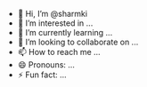 - 👋 Hi, I’m @sharmki
- 👀 I’m interested in ...
- 🌱 I’m currently learning ...
- 💞️ I’m looking to collaborate on ...
- 📫 How to reach me ...
- 😄 Pronouns: ...
- ⚡ Fun fact: ...

<!---
sharmki/sharmki is a ✨ special ✨ repository because its `README.md` (this file) appears on your GitHub profile.
You can click the Preview link to take a look at your changes.
--->
